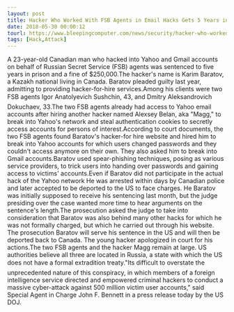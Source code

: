 ```yaml
---
layout: post
title: Hacker Who Worked With FSB Agents in Email Hacks Gets 5 Years in Prison
date: 2018-05-30 00:00:12
tourl: https://www.bleepingcomputer.com/news/security/hacker-who-worked-with-fsb-agents-in-email-hacks-gets-5-years-in-prison/
tags: [Hack,Attack]
---
```

A 23-year-old Canadian man who hacked into Yahoo and Gmail accounts on behalf of Russian Secret Service (FSB) agents was sentenced to five years in prison and a fine of $250,000.The hacker's name is Karim Baratov, a Kazakh national living in Canada. Baratov pleaded guilty last year, admitting to providing hacker-for-hire services.Among his clients were two FSB agents Igor Anatolyevich Sushchin, 43, and Dmitry Aleksandrovich Dokuchaev, 33.The two FSB agents already had access to Yahoo email accounts after hiring another hacker named Alexsey Belan, aka "Magg," to break into Yahoo's network and steal authentication cookies to secretly access accounts for persons of interest.According to court documents, the two FSB agents found Baratov's hacker-for hire website and hired him to break into Yahoo accounts for which users changed passwords and they couldn't access anymore on their own. They also asked him to break into Gmail accounts.Baratov used spear-phishing techniques, posing as various service providers, to trick users into handing over passwords and gaining access to victims' accounts.Even if Baratov did not participate in the actual hack of the Yahoo network He was arrested within days by Canadian police and later accepted to be deported to the US to face charges. He Baratov was initially supposed to receive his sentencing last month, but the judge presiding over the case wanted more time to hear arguments on the sentence's length.The prosecution asked the judge to take into consideration that Baratov was also behind many other hacks for which he was not formally charged, but which he carried out through his website. The prosecution Baratov will serve his sentence in the US and will then be deported back to Canada. The young hacker apologized in court for his actions.The two FSB agents and the hacker Magg remain at large. US authorities believe all three are located in Russia, a state with which the US does not have a formal extradition treaty."Its difficult to overstate the unprecedented nature of this conspiracy, in which members of a foreign intelligence service directed and empowered criminal hackers to conduct a massive cyber-attack against 500 million victim user accounts," said Special Agent in Charge John F. Bennett in a press release today by the US DOJ.